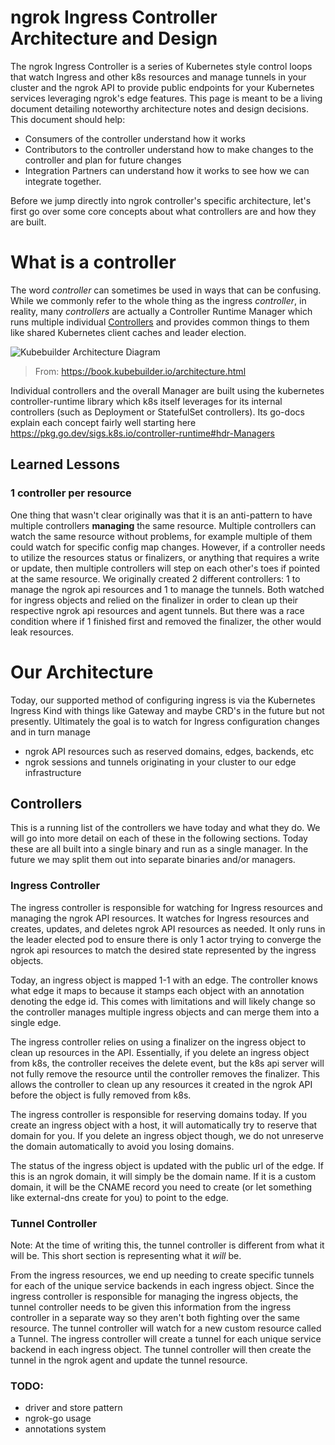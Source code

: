 # ngrok Ingress Controller Architecture and Design
The ngrok Ingress Controller is a series of Kubernetes style control loops that watch Ingress and other k8s resources and manage tunnels in your cluster and the ngrok API to provide public endpoints for your Kubernetes services leveraging ngrok's edge features. This page is meant to be a living document detailing noteworthy architecture notes and design decisions. This document should help:
- Consumers of the controller understand how it works
- Contributors to the controller understand how to make changes to the controller and plan for future changes
- Integration Partners can understand how it works to see how we can integrate together.

Before we jump directly into ngrok controller's specific architecture, let's first go over some core concepts about what controllers are and how they are built.

# What is a controller

The word _controller_ can sometimes be used in ways that can be confusing. While we commonly refer to the whole thing as the ingress _controller_, in reality, many _controllers_ are actually a Controller Runtime Manager which runs multiple individual [Controllers](https://kubernetes.io/docs/concepts/architecture/controller/) and provides common things to them like shared Kubernetes client caches and leader election.

![Kubebuilder Architecture Diagram](./assets/images/kubebuilder_architecture_diagram.svg)

> From: https://book.kubebuilder.io/architecture.html

Individual controllers and the overall Manager are built using the kubernetes controller-runtime library which k8s itself leverages for its internal controllers (such as Deployment or StatefulSet controllers). Its go-docs explain each concept fairly well starting here https://pkg.go.dev/sigs.k8s.io/controller-runtime#hdr-Managers

## Learned Lessons

### 1 controller per resource

One thing that wasn't clear originally was that it is an anti-pattern to have multiple controllers **managing** the same resource. Multiple controllers can watch the same resource without problems, for example multiple of them could watch for specific config map changes. However, if a controller needs to utilize the resources status or finalizers, or anything that requires a write or update, then multiple controllers will step on each other's toes if pointed at the same resource. We originally created 2 different controllers: 1 to manage the ngrok api resources and 1 to manage the tunnels. Both watched for ingress objects and relied on the finalizer in order to clean up their respective ngrok api resources and agent tunnels. But there was a race condition where if 1 finished first and removed the finalizer, the other would leak resources.

# Our Architecture

Today, our supported method of configuring ingress is via the Kubernetes Ingress Kind with things like Gateway and maybe CRD's in the future but not presently. Ultimately the goal is to watch for Ingress configuration changes and in turn manage
- ngrok API resources such as reserved domains, edges, backends, etc
- ngrok sessions and tunnels originating in your cluster to our edge infrastructure

## Controllers

This is a running list of the controllers we have today and what they do. We will go into more detail on each of these in the following sections. Today these are all built into a single binary and run as a single manager. In the future we may split them out into separate binaries and/or managers.

### Ingress Controller

The ingress controller is responsible for watching for Ingress resources and managing the ngrok API resources. It watches for Ingress resources and creates, updates, and deletes ngrok API resources as needed. It only runs in the leader elected pod to ensure there is only 1 actor trying to converge the ngrok api resources to match the desired state represented by the ingress objects.

Today, an ingress object is mapped 1-1 with an edge. The controller knows what edge it maps to because it stamps each object with an annotation denoting the edge id. This comes with limitations and will likely change so the controller manages multiple ingress objects and can merge them into a single edge.

The ingress controller relies on using a finalizer on the ingress object to clean up resources in the API. Essentially, if you delete an ingress object from k8s, the controller receives the delete event, but the k8s api server will not fully remove the resource until the controller removes the finalizer. This allows the controller to clean up any resources it created in the
ngrok API before the object is fully removed from k8s.

The ingress controller is responsible for reserving domains today. If you create an ingress object with a host, it will automatically try to reserve that domain for you. If you delete an ingress object though, we do not unreserve the domain automatically to avoid you losing domains.

The status of the ingress object is updated with the public url of the edge. If this is an ngrok domain, it will simply be the domain name. If it is a custom domain, it will be the CNAME record you need to create (or let something like external-dns create for you) to point to the edge.

### Tunnel Controller

Note: At the time of writing this, the tunnel controller is different from what it will be. This short section is representing what it _will_ be.

From the ingress resources, we end up needing to create specific tunnels for each of the unique service backends in each ingress object. Since the ingress controller is responsible for managing the ingress objects, the tunnel controller needs to be given this information from the ingress controller in a separate way so they aren't both fighting over the same resource. The tunnel controller will watch for a new custom resource called a Tunnel. The ingress controller will create a tunnel for each unique service backend in each ingress object. The tunnel controller will then create the tunnel in the ngrok agent and update the tunnel resource.


### TODO:
- driver and store pattern
- ngrok-go usage
- annotations system